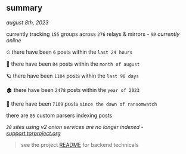 
## summary
_august 8th, 2023_

currently tracking `155` groups across `276` relays & mirrors - _`99` currently online_

⏲ there have been `6` posts within the `last 24 hours`

🦈 there have been `84` posts within the `month of august`

🪐 there have been `1104` posts within the `last 90 days`

🏚 there have been `2478` posts within the `year of 2023`

🦕 there have been `7169` posts `since the dawn of ransomwatch`

there are `85` custom parsers indexing posts

_`20` sites using v2 onion services are no longer indexed - [support.torproject.org](https://support.torproject.org/onionservices/v2-deprecation/)_

> see the project [README](https://github.com/joshhighet/ransomwatch#ransomwatch--) for backend technicals
